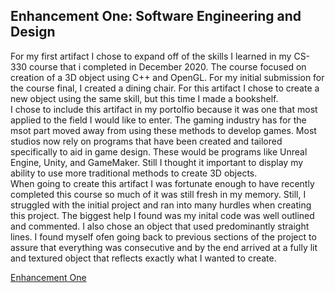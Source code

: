 ## Enhancement One: Software Engineering and Design 
For my first artifact I chose to expand off of the skills I learned in my CS-330 course that i completed in December 2020. The course focused on creation of a 3D object using C++ 
and OpenGL. For my initial submission for the course final, I created a dining chair. For this artifact I chose to create a new object using the same skill, but this time I made
a bookshelf.  
I chose to include this artifact in my portolfio because it was one that most applied to the field I would like to enter. The gaming industry has for the msot part moved away from
using these methods to develop games. Most studios now rely on programs that have been created and tailored specifically to aid in game design. These would be programs like Unreal 
Engine, Unity, and GameMaker. Still I thought it important to display my ability to use more traditional methods to create 3D objects.  
When going to create this artifact I was fortunate enough to have recently completed this course so much of it was still fresh in my memory. Still, I struggled with the initial 
project and ran into many hurdles when creating this project. The biggest help I found was my inital code was well outlined and commented. I also chose an object that used 
predominantly straight lines. I found myself ofen going back to previous sections of the project to assure that everything was consecutive and by the end arrived at a fully lit 
and textured object that reflects exactly what I wanted to create. 

[Enhancement One](https://github.com/sammy-lopez.github.io/Enhancement1.cpp)
